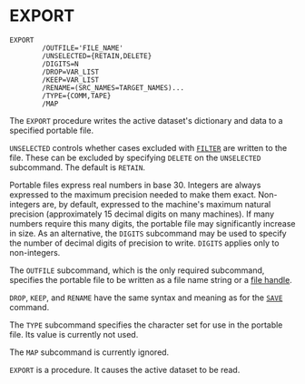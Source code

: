 # EXPORT

```
EXPORT
        /OUTFILE='FILE_NAME'
        /UNSELECTED={RETAIN,DELETE}
        /DIGITS=N
        /DROP=VAR_LIST
        /KEEP=VAR_LIST
        /RENAME=(SRC_NAMES=TARGET_NAMES)...
        /TYPE={COMM,TAPE}
        /MAP
```

   The `EXPORT` procedure writes the active dataset's dictionary and
data to a specified portable file.

   `UNSELECTED` controls whether cases excluded with
[`FILTER`](filter.md) are written to the file.  These can
be excluded by specifying `DELETE` on the `UNSELECTED` subcommand.
The default is `RETAIN`.

   Portable files express real numbers in base 30.  Integers are
always expressed to the maximum precision needed to make them exact.
Non-integers are, by default, expressed to the machine's maximum
natural precision (approximately 15 decimal digits on many machines).
If many numbers require this many digits, the portable file may
significantly increase in size.  As an alternative, the `DIGITS`
subcommand may be used to specify the number of decimal digits of
precision to write.  `DIGITS` applies only to non-integers.

   The `OUTFILE` subcommand, which is the only required subcommand,
specifies the portable file to be written as a file name string or a
[file handle](../language/files/file-handles.md).

`DROP`, `KEEP`, and `RENAME` have the same syntax and meaning as for
the [`SAVE`](save.md) command.

   The `TYPE` subcommand specifies the character set for use in the
portable file.  Its value is currently not used.

   The `MAP` subcommand is currently ignored.

   `EXPORT` is a procedure.  It causes the active dataset to be read.

